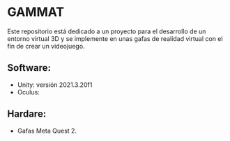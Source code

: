 # GAMMAT
Este repositorio está dedicado a un proyecto para el desarrollo de un entorno virtual 3D y se implemente en unas gafas de realidad virtual con el fin de crear un videojuego.

## Software:
- Unity: versión 2021.3.20f1
- Oculus:

## Hardare:
- Gafas Meta Quest 2.

